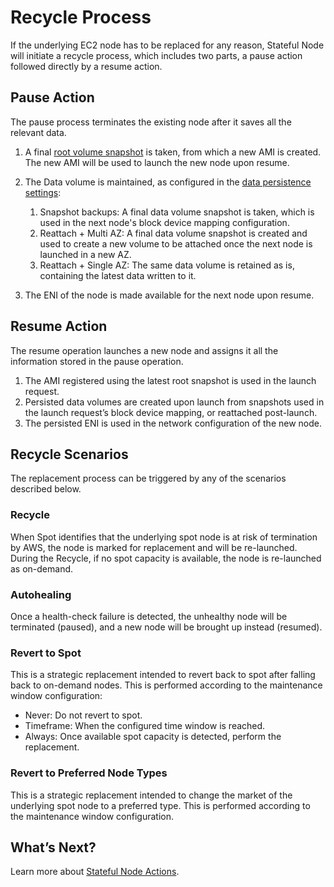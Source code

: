 # Recycle Process

If the underlying EC2 node has to be replaced for any reason, Stateful Node will initiate a recycle process, which includes two parts, a pause action followed directly by a resume action.

## Pause Action

The pause process terminates the existing node after it saves all the relevant data.

1. A final [root volume snapshot](managed-instance/features/root-volume-persistence) is taken, from which a new AMI is created. The new AMI will be used to launch the new node upon resume.
2. The Data volume is maintained, as configured in the [data persistence settings](managed-instance/features/data-volume-persistence):

   1. Snapshot backups: A final data volume snapshot is taken, which is used in the next node's block device mapping configuration.
   2. Reattach + Multi AZ: A final data volume snapshot is created and used to create a new volume to be attached once the next node is launched in a new AZ.
   3. Reattach + Single AZ: The same data volume is retained as is, containing the latest data written to it.

3. The ENI of the node is made available for the next node upon resume.

## Resume Action

The resume operation launches a new node and assigns it all the information stored in the pause operation.

1. The AMI registered using the latest root snapshot is used in the launch request.
2. Persisted data volumes are created upon launch from snapshots used in the launch request’s block device mapping, or reattached post-launch.
3. The persisted ENI is used in the network configuration of the new node.

## Recycle Scenarios

The replacement process can be triggered by any of the scenarios described below.

### Recycle

When Spot identifies that the underlying spot node is at risk of termination by AWS, the node is marked for replacement and will be re-launched. During the Recycle, if no spot capacity is available, the node is re-launched as on-demand.

### Autohealing

Once a health-check failure is detected, the unhealthy node will be terminated (paused), and a new node will be brought up instead (resumed).

### Revert to Spot

This is a strategic replacement intended to revert back to spot after falling back to on-demand nodes. This is performed according to the maintenance window configuration:

- Never: Do not revert to spot.
- Timeframe: When the configured time window is reached.
- Always: Once available spot capacity is detected, perform the replacement.

### Revert to Preferred Node Types

This is a strategic replacement intended to change the market of the underlying spot node to a preferred type. This is performed according to the maintenance window configuration.

## What’s Next?

Learn more about [Stateful Node Actions](managed-instance/features/managed-instance-actions).
